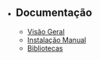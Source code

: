 - ## Documentação	
    - [Visão Geral](/{{route}}/{{version}}/overview)            
    - [Instalação Manual](/{{route}}/{{version}}/installation)    
    - [Bibliotecas](/{{route}}/{{version}}/libraries)
